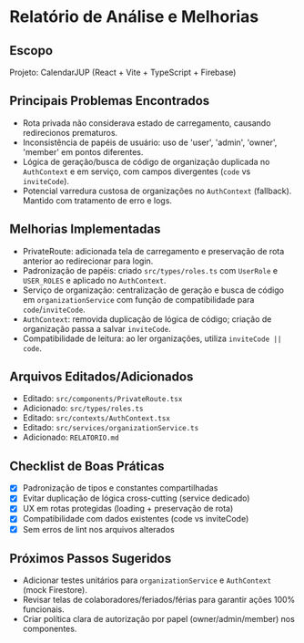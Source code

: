 # Relatório de Análise e Melhorias

## Escopo
Projeto: CalendarJUP (React + Vite + TypeScript + Firebase)

## Principais Problemas Encontrados
- Rota privada não considerava estado de carregamento, causando redirecionos prematuros.
- Inconsistência de papéis de usuário: uso de 'user', 'admin', 'owner', 'member' em pontos diferentes.
- Lógica de geração/busca de código de organização duplicada no `AuthContext` e em serviço, com campos divergentes (`code` vs `inviteCode`).
- Potencial varredura custosa de organizações no `AuthContext` (fallback). Mantido com tratamento de erro e logs.

## Melhorias Implementadas
- PrivateRoute: adicionada tela de carregamento e preservação de rota anterior ao redirecionar para login.
- Padronização de papéis: criado `src/types/roles.ts` com `UserRole` e `USER_ROLES` e aplicado no `AuthContext`.
- Serviço de organização: centralização de geração e busca de código em `organizationService` com função de compatibilidade para `code`/`inviteCode`.
- `AuthContext`: removida duplicação de lógica de código; criação de organização passa a salvar `inviteCode`.
- Compatibilidade de leitura: ao ler organizações, utiliza `inviteCode || code`.

## Arquivos Editados/Adicionados
- Editado: `src/components/PrivateRoute.tsx`
- Adicionado: `src/types/roles.ts`
- Editado: `src/contexts/AuthContext.tsx`
- Editado: `src/services/organizationService.ts`
- Adicionado: `RELATORIO.md`

## Checklist de Boas Práticas
- [x] Padronização de tipos e constantes compartilhadas
- [x] Evitar duplicação de lógica cross-cutting (service dedicado)
- [x] UX em rotas protegidas (loading + preservação de rota)
- [x] Compatibilidade com dados existentes (code vs inviteCode)
- [x] Sem erros de lint nos arquivos alterados

## Próximos Passos Sugeridos
- Adicionar testes unitários para `organizationService` e `AuthContext` (mock Firestore).
- Revisar telas de colaboradores/feriados/férias para garantir ações 100% funcionais.
- Criar política clara de autorização por papel (owner/admin/member) nos componentes.

